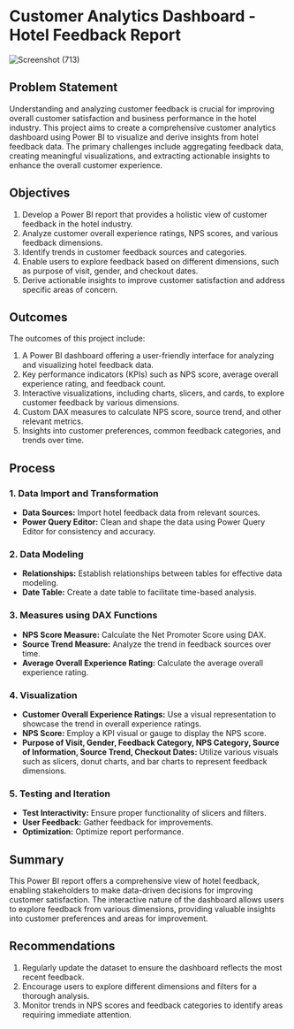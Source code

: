 # Customer Analytics Dashboard - Hotel Feedback Report

![Screenshot (713)](https://github.com/Oyeniran20/PowerBI/assets/106244767/fcf7a44a-3ca4-43ea-9b29-264ee1b0dfc1)



## Problem Statement

Understanding and analyzing customer feedback is crucial for improving overall customer satisfaction and business performance in the hotel industry. This project aims to create a comprehensive customer analytics dashboard using Power BI to visualize and derive insights from hotel feedback data. The primary challenges include aggregating feedback data, creating meaningful visualizations, and extracting actionable insights to enhance the overall customer experience.

## Objectives

1. Develop a Power BI report that provides a holistic view of customer feedback in the hotel industry.
2. Analyze customer overall experience ratings, NPS scores, and various feedback dimensions.
3. Identify trends in customer feedback sources and categories.
4. Enable users to explore feedback based on different dimensions, such as purpose of visit, gender, and checkout dates.
5. Derive actionable insights to improve customer satisfaction and address specific areas of concern.

## Outcomes

The outcomes of this project include:

1. A Power BI dashboard offering a user-friendly interface for analyzing and visualizing hotel feedback data.
2. Key performance indicators (KPIs) such as NPS score, average overall experience rating, and feedback count.
3. Interactive visualizations, including charts, slicers, and cards, to explore customer feedback by various dimensions.
4. Custom DAX measures to calculate NPS score, source trend, and other relevant metrics.
5. Insights into customer preferences, common feedback categories, and trends over time.

## Process

### 1. Data Import and Transformation

- **Data Sources:** Import hotel feedback data from relevant sources.
- **Power Query Editor:** Clean and shape the data using Power Query Editor for consistency and accuracy.

### 2. Data Modeling

- **Relationships:** Establish relationships between tables for effective data modeling.
- **Date Table:** Create a date table to facilitate time-based analysis.

### 3. Measures using DAX Functions

- **NPS Score Measure:** Calculate the Net Promoter Score using DAX.
- **Source Trend Measure:** Analyze the trend in feedback sources over time.
- **Average Overall Experience Rating:** Calculate the average overall experience rating.

### 4. Visualization

- **Customer Overall Experience Ratings:** Use a visual representation to showcase the trend in overall experience ratings.
- **NPS Score:** Employ a KPI visual or gauge to display the NPS score.
- **Purpose of Visit, Gender, Feedback Category, NPS Category, Source of Information, Source Trend, Checkout Dates:** Utilize various visuals such as slicers, donut charts, and bar charts to represent feedback dimensions.

### 5. Testing and Iteration

- **Test Interactivity:** Ensure proper functionality of slicers and filters.
- **User Feedback:** Gather feedback for improvements.
- **Optimization:** Optimize report performance.

## Summary

This Power BI report offers a comprehensive view of hotel feedback, enabling stakeholders to make data-driven decisions for improving customer satisfaction. The interactive nature of the dashboard allows users to explore feedback from various dimensions, providing valuable insights into customer preferences and areas for improvement.

## Recommendations

1. Regularly update the dataset to ensure the dashboard reflects the most recent feedback.
2. Encourage users to explore different dimensions and filters for a thorough analysis.
3. Monitor trends in NPS scores and feedback categories to identify areas requiring immediate attention.

